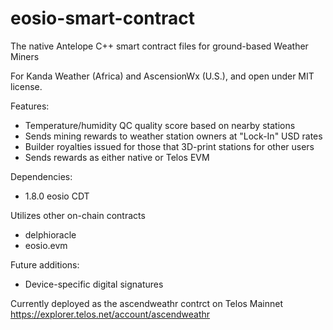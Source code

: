 # eosio-smart-contract
The native Antelope C++ smart contract files for ground-based Weather Miners

For Kanda Weather (Africa) and AscensionWx (U.S.), and open under MIT license.

Features:
- Temperature/humidity QC quality score based on nearby stations
- Sends mining rewards to weather station owners at "Lock-In" USD rates
- Builder royalties issued for those that 3D-print stations for other users
- Sends rewards as either native or Telos EVM

Dependencies:
- 1.8.0 eosio CDT

Utilizes other on-chain contracts
- delphioracle
- eosio.evm 

Future additions:
- Device-specific digital signatures

Currently deployed as the ascendweathr contrct on Telos Mainnet
https://explorer.telos.net/account/ascendweathr
